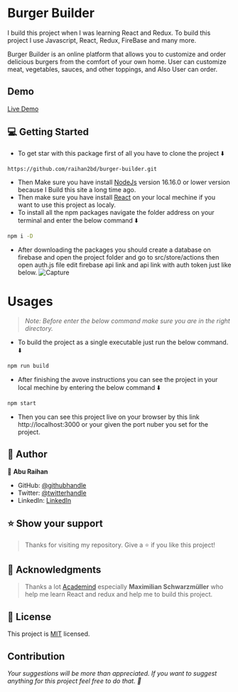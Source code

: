 # Burger Builder
<p>
I build this project when I was learning React and Redux.
To build this project I use Javascript, React, Redux, FireBase and many more.

Burger Builder is an online platform that allows you to customize and order delicious burgers from the comfort of your own home.
User can customize meat, vegetables, sauces, and other toppings, and Also User can order.
</p>

## Demo
[Live Demo](https://react-my-burger-36803.firebaseapp.com/)

## 💻 Getting Started
- To get star with this package first of all you have to clone the project ⬇️
``` bash
https://github.com/raihan2bd/burger-builder.git
```
- Then Make sure you have install [NodeJs](https://nodejs.org) version 16.16.0 or lower version because I Build this site a long time ago.
- Then make sure you have install [React](https://reactjs.org/) on your local mechine if you want to use this project as localy.
- To install all the npm packages navigate the folder address on your terminal and enter the below command ⬇️
``` bash
npm i -D
```
- After downloading the packages you should create a database on firebase and open the project folder and go to src/store/actions then open auth.js file edit firebase api link and api link with auth token just like below.
![Capture](https://user-images.githubusercontent.com/35267447/211188314-b56024d2-340b-43d7-8cbe-a9143431d113.PNG)


# Usages
> *Note: Before enter the below command make sure you are in the right directory.*

- To build the project as a single executable just run the below command. ⬇️
``` bash
npm run build
```
- After finishing the avove instructions you can see the project in your local mechine by entering the below command ⬇️
```bash
npm start
```

- Then you can see this project live on your browser by this link http://localhost:3000 or your given the port nuber you set for the project.


## 👥 Author

👤 **Abu Raihan**

- GitHub: [@githubhandle](https://github.com/raihan2bd)
- Twitter: [@twitterhandle](https://twitter.com/raihan2bd)
- LinkedIn: [LinkedIn](https://linkedin.com/in/raihan2bd)


## ⭐️ Show your support <a name="support"></a>

> Thanks for visiting my repository. Give a ⭐️ if you like this project!

## 🙏 Acknowledgments <a name="acknowledgements"></a>

> Thanks a lot [Academind](https://academind.com/) especially **Maximilian Schwarzmüller** who help me learn React and redux and help me to build this project. 

## 📝 License <a name="license"></a>

This project is [MIT](./LICENSE) licensed.

## Contribution
*Your suggestions will be more than appreciated. If you want to suggest anything for this project feel free to do that. :slightly_smiling_face:*

